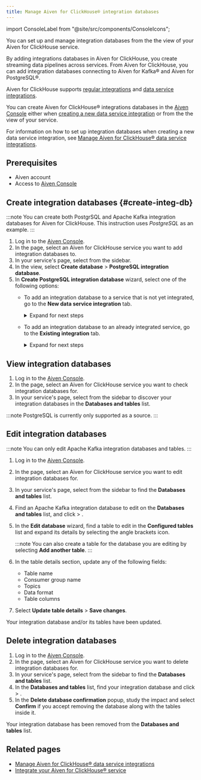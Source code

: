 ```yaml
---
title: Manage Aiven for ClickHouse® integration databases
---
```


import ConsoleLabel from "@site/src/components/ConsoleIcons";

You can set up and manage integration databases from the the <ConsoleLabel name="databasestables"/> view of your Aiven for ClickHouse service.

By adding integrations databases in Aiven for ClickHouse, you create
streaming data pipelines across services. From Aiven for ClickHouse, you
can add integration databases connecting to Aiven for Kafka® and Aiven
for PostgreSQL®.

Aiven for ClickHouse supports
[regular integrations](/docs/products/clickhouse/howto/list-integrations) and
[data service integrations](/docs/products/clickhouse/howto/data-service-integration).

You can create Aiven for ClickHouse® integrations databases in the
[Aiven Console](https://console.aiven.io/) either when
[creating a new data service integration](/docs/products/clickhouse/howto/integration-databases#create-integ-db) or from the the <ConsoleLabel name="databasestables"/> view of your
service.

For information on how to set up integration databases when creating a
new data service integration, see
[Manage Aiven for ClickHouse® data service integrations](/docs/products/clickhouse/howto/data-service-integration).

## Prerequisites

-   Aiven account
-   Access to [Aiven Console](https://console.aiven.io/)

## Create integration databases {#create-integ-db}

:::note
You can create both PostgrSQL and Apache Kafka integration databases for
Aiven for ClickHouse. This instruction uses *PostgreSQL* as an example.
:::

1.  Log in to the [Aiven Console](https://console.aiven.io/).
1.  In the <ConsoleLabel name="Services"/> page, select an Aiven for ClickHouse service you
    want to add integration databases to.
1.  In your service's page, select <ConsoleLabel name="databasestables"/> from the
    sidebar.
1.  In the <ConsoleLabel name="databasestables"/> view, select **Create database** >
    **PostgreSQL integration database**.
1.  In **Create PostgreSQL integration database** wizard, select one of
    the following options:
    -   To add an integration database to a service that is not yet
        integrated, go to the **New data service integration** tab.

        <details><summary>
        Expand for next steps
        </summary>

        1.  Select a service from the list of services available for
            integration.
        1.  Select **Continue**.
        1.  In the **Add integration databases** section, enter database
            names and schema names and select **Integrate & Create**
            when ready.

        You can preview the created databases by selecting **Databases
        and tables** from the sidebar.

        </details>

    -   To add an integration database to an already integrated service,
        go to the **Existing integration** tab.

        <details><summary>
        Expand for next steps
        </summary>

        1.  Select a service from the list of integrated services.
        1.  Select **Continue**.
        1.  In the **Add integration databases** section, enter database
            names and schema names and select **Create** when ready.

        You can preview the created databases by selecting **Databases
        and tables** from the sidebar.

        </details>

## View integration databases

1.  Log in to the [Aiven Console](https://console.aiven.io/).
1.  In the <ConsoleLabel name="Services"/> page, select an Aiven for ClickHouse service you
    want to check integration databases for.
1.  In your service's page, select <ConsoleLabel name="databasestables"/> from the
    sidebar to discover your integration databases in the **Databases
    and tables** list.

:::note
PostgreSQL is currently only supported as a source.
:::

## Edit integration databases

:::note
You can only edit Apache Kafka integration databases and tables.
:::

1.  Log in to the [Aiven Console](https://console.aiven.io/).

1.  In the <ConsoleLabel name="Services"/> page, select an Aiven for ClickHouse service you
    want to edit integration databases for.

1.  In your service's page, select <ConsoleLabel name="databasestables"/> from the
    sidebar to find the **Databases and tables** list.

1.  Find an Apache Kafka integration database to edit on the **Databases and tables** list,
    and click <ConsoleLabel name="actions"/> > <ConsoleLabel name="editdatabase"/>.

1.  In the **Edit database** wizard, find a table to edit
    in the **Configured tables** list and expand its details by
    selecting the angle brackets icon.

    :::note
    You can also create a table for the database you are editing by
    selecting **Add another table**.
    :::

1.  In the table details section, update any of the following fields:

    -   Table name
    -   Consumer group name
    -   Topics
    -   Data format
    -   Table columns

1.  Select **Update table details** > **Save changes**.

Your integration database and/or its tables have been updated.

## Delete integration databases

1.  Log in to the [Aiven Console](https://console.aiven.io/).
1.  In the <ConsoleLabel name="Services"/> page, select an Aiven for ClickHouse service you
    want to delete integration databases for.
1.  In your service's page, select <ConsoleLabel name="databasestables"/> from the
    sidebar to find the **Databases and tables** list.
1.  In the **Databases and tables** list, find your integration database and click
    <ConsoleLabel name="actions"/> > <ConsoleLabel name="deletedatabase"/>.
1.  In the **Delete database confirmation** popup, study the impact and
    select **Confirm** if you accept removing the database along with
    the tables inside it.

Your integration database has been removed from the **Databases and tables** list.

## Related pages

-   [Manage Aiven for ClickHouse® data service integrations](/docs/products/clickhouse/howto/data-service-integration)
-   [Integrate your Aiven for ClickHouse® service](/docs/products/clickhouse/howto/list-integrations)
